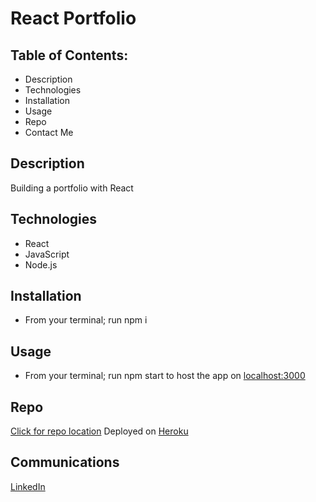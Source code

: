 # React Portfolio

## Table of Contents:
- Description
- Technologies
- Installation
- Usage
- Repo
- Contact Me

## Description
Building a portfolio with React

## Technologies
- React
- JavaScript
- Node.js

## Installation
- From your terminal; run npm i

## Usage
- From your terminal; run npm start to host the app on [localhost:3000](localhost:3000)

## Repo
[Click for repo location](https://github.com/ShaneWilmes/Web-Dev-Portfolio-React)
Deployed on [Heroku](https://react-portfolio-sww.herokuapp.com/)

## Communications
[LinkedIn](https://www.linkedin.com/in/shane-wilmes-/)







    